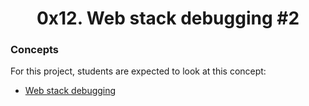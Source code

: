 <center><h1>0x12. Web stack debugging #2</h1></center>

<h3>Concepts</h3>

<p>For this project, students are expected to look at this concept:</p>
<ul>
<li><a href="https://alx-intranet.hbtn.io/concepts/68">Web stack debugging</a></li>
</ul>


